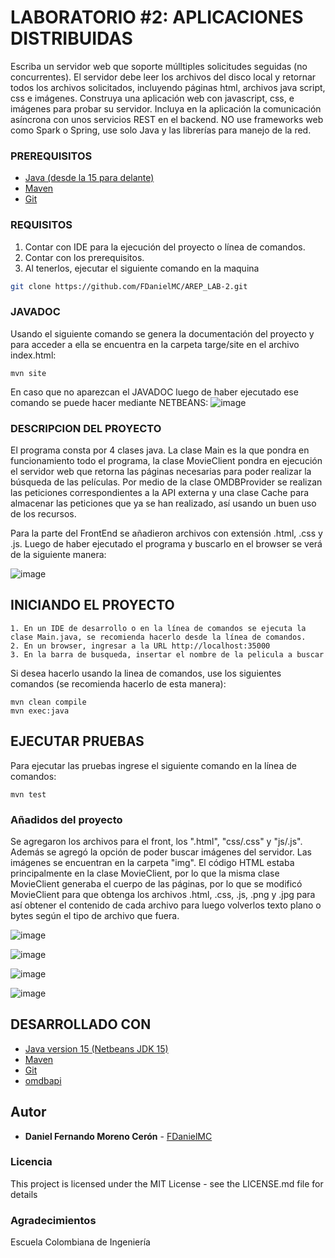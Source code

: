 # LABORATORIO #2:  APLICACIONES DISTRIBUIDAS

Escriba un servidor web que soporte múlltiples solicitudes seguidas (no concurrentes). El servidor debe leer los archivos del disco local y retornar todos los archivos solicitados, incluyendo páginas html, archivos java script, css e imágenes. Construya una aplicación web con  javascript, css, e imágenes para probar su servidor. Incluya en la aplicación la comunicación asíncrona con unos servicios REST en el backend. NO use frameworks web como Spark o Spring, use solo Java y las librerías para manejo de la red.

### PREREQUISITOS

* [Java (desde la 15 para delante)](https://www.oracle.com/co/java/technologies/downloads/) 
* [Maven](https://maven.apache.org/download.cgi) 
* [Git](https://git-scm.com/downloads) 

### REQUISITOS

1. Contar con IDE para la ejecución del proyecto o línea de comandos.
2. Contar con los prerequisitos.
3. Al tenerlos, ejecutar el siguiente comando en la maquina

```bash
git clone https://github.com/FDanielMC/AREP_LAB-2.git
```

### JAVADOC
Usando el siguiente comando se genera la documentación del proyecto y para acceder a ella se encuentra en la carpeta targe/site en el archivo index.html: 
```
mvn site
```
En caso que no aparezcan el JAVADOC luego de haber ejecutado ese comando se puede hacer mediante NETBEANS:
![image](https://github.com/FDanielMC/AREP_LAB-2/assets/123689924/c8aee78f-38c4-4a63-ad28-016ee38f8598)

### DESCRIPCION DEL PROYECTO

El programa consta por 4 clases java. La clase Main es la que pondra en funcionamiento todo el programa, la clase MovieClient pondra en ejecución el servidor web que retorna las páginas necesarias para poder realizar la búsqueda de las películas. Por medio de la clase OMDBProvider se realizan las peticiones correspondientes a la API externa y una clase Cache para almacenar las peticiones que ya se han realizado, así usando un buen uso de los recursos.

Para la parte del FrontEnd se añadieron archivos con extensión .html, .css y .js. Luego de haber ejecutado el programa y buscarlo en el browser se verá de la siguiente manera:

![image](https://github.com/FDanielMC/AREP_LAB-2/assets/123689924/83e7815c-a615-4ba5-913b-d797425fabdf)


## INICIANDO EL PROYECTO

```
1. En un IDE de desarrollo o en la línea de comandos se ejecuta la clase Main.java, se recomienda hacerlo desde la línea de comandos. 
2. En un browser, ingresar a la URL http://localhost:35000
3. En la barra de busqueda, insertar el nombre de la pelicula a buscar
```

Si desea hacerlo usando la linea de comandos, use los siguientes comandos (se recomienda hacerlo de esta manera):
```
mvn clean compile
mvn exec:java
```

## EJECUTAR PRUEBAS

Para ejecutar las pruebas ingrese el siguiente comando en la línea de comandos:
```
mvn test
```

### Añadidos del proyecto

Se agregaron los archivos para el front, los ".html", "css/.css" y "js/.js". Además se agregó la opción de poder buscar imágenes del servidor. Las imágenes se encuentran en la carpeta "img". El código HTML estaba principalmente en la clase MovieClient, por lo que la misma clase MovieClient generaba el cuerpo de las páginas, por lo que se modificó MovieClient para que obtenga los archivos .html, .css, .js, .png y .jpg para así obtener el contenido de cada archivo para luego volverlos texto plano o bytes según el tipo de archivo que fuera.

![image](https://github.com/FDanielMC/AREP_LAB-2/assets/123689924/ada73271-ef1b-4c70-ae89-23a692f3af05)

![image](https://github.com/FDanielMC/AREP_LAB-2/assets/123689924/f2d14b35-b9ad-44fb-9b73-ce31a9b7a56a)

![image](https://github.com/FDanielMC/AREP_LAB-2/assets/123689924/6bd4aead-5edb-409c-acb1-074a40bef437)

![image](https://github.com/FDanielMC/AREP_LAB-2/assets/123689924/890b3cdd-90df-4077-a105-3b4de41d9833)

## DESARROLLADO CON

* [Java version 15 (Netbeans JDK 15)](https://www.oracle.com/co/java/technologies/downloads/)
* [Maven](https://maven.apache.org/download.cgi)
* [Git](https://git-scm.com/downloads)
* [omdbapi](https://www.omdbapi.com)

## Autor

* **Daniel Fernando Moreno Cerón** - [FDanielMC](https://github.com/FDanielMC)

### Licencia

This project is licensed under the MIT License - see the LICENSE.md file for details

### Agradecimientos

Escuela Colombiana de Ingeniería

